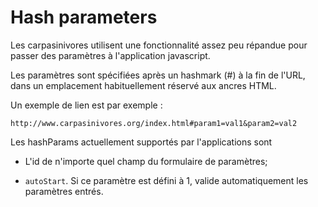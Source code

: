 # Hash parameters

Les carpasinivores utilisent une fonctionnalité assez peu répandue
pour passer des paramètres à l'application javascript.

Les paramètres sont spécifiées après un hashmark (#) à la fin de
l'URL, dans un emplacement habituellement réservé aux ancres HTML.

Un exemple de lien est par exemple :

    http://www.carpasinivores.org/index.html#param1=val1&param2=val2

Les hashParams actuellement supportés par l'applications sont

- L'id de n'importe quel champ du formulaire de paramètres;

- `autoStart`. Si ce paramètre est défini à 1, valide automatiquement les paramètres entrés.
